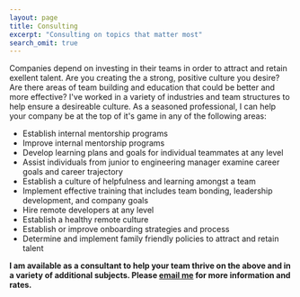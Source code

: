 ```yaml
---
layout: page
title: Consulting
excerpt: "Consulting on topics that matter most"
search_omit: true
---
```


Companies depend on investing in their teams in order to attract and retain exellent talent. Are you creating the a strong, positive culture you desire? Are there areas of team building and education that could be better and more effective? I've worked in a variety of industries and team structures to help ensure a desireable culture. As a seasoned professional, I can help your company be at the top of it's game in any of the following areas:

* Establish internal mentorship programs
* Improve internal mentorship programs
* Develop learning plans and goals for individual teammates at any level
* Assist individuals from junior to engineering manager examine career goals and career trajectory
* Establish a culture of helpfulness and learning amongst a team
* Implement effective training that includes team bonding, leadership development, and company goals
* Hire remote developers at any level
* Establish a healthy remote culture
* Establish or improve onboarding strategies and process
* Determine and implement family friendly policies to attract and retain talent

**I am available as a consultant to help your team thrive on the above and in a variety of additional subjects. Please [email me](mailto:asheren@gmail.com) for more information and rates.**


